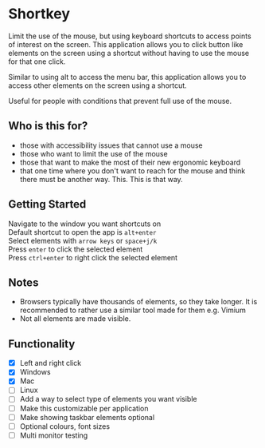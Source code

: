 # Shortkey

Limit the use of the mouse, but using keyboard shortcuts to access points of interest on the screen. This application allows you to click button like elements on the screen using a shortcut without having to use the mouse for that one click.

Similar to using alt to access the menu bar, this application allows you to access other elements on the screen using a shortcut.

Useful for people with conditions that prevent full use of the mouse.

## Who is this for?
- those with accessibility issues that cannot use a mouse
- those who want to limit the use of the mouse
- those that want to make the most of their new ergonomic keyboard
- that one time where you don't want to reach for the mouse and think there must be another way. This. This is that way.

## Getting Started
Navigate to the window you want shortcuts on  
Default shortcut to open the app is `alt+enter`  
Select elements with `arrow keys` or `space+j/k`  
Press `enter` to click the selected element  
Press `ctrl+enter` to right click the selected element  

## Notes
- Browsers typically have thousands of elements, so they take longer. It is recommended to rather use a similar tool made for them e.g. Vimium
- Not all elements are made visible.

## Functionality
- [x] Left and right click
- [x] Windows
- [X] Mac
- [ ] Linux
- [ ] Add a way to select type of elements you want visible
- [ ] Make this customizable per application
- [ ] Make showing taskbar elements optional
- [ ] Optional colours, font sizes
- [ ] Multi monitor testing